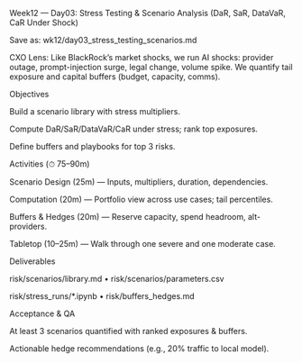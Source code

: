 Week12 — Day03: Stress Testing & Scenario Analysis (DaR, SaR, DataVaR, CaR Under Shock)

Save as: wk12/day03_stress_testing_scenarios.md

CXO Lens: Like BlackRock’s market shocks, we run AI shocks: provider outage, prompt-injection surge, legal change, volume spike. We quantify tail exposure and capital buffers (budget, capacity, comms).

Objectives

Build a scenario library with stress multipliers.

Compute DaR/SaR/DataVaR/CaR under stress; rank top exposures.

Define buffers and playbooks for top 3 risks.

Activities (⏱ 75–90m)

Scenario Design (25m) — Inputs, multipliers, duration, dependencies.

Computation (20m) — Portfolio view across use cases; tail percentiles.

Buffers & Hedges (20m) — Reserve capacity, spend headroom, alt-providers.

Tabletop (10–25m) — Walk through one severe and one moderate case.

Deliverables

risk/scenarios/library.md • risk/scenarios/parameters.csv

risk/stress_runs/*.ipynb • risk/buffers_hedges.md

Acceptance & QA

At least 3 scenarios quantified with ranked exposures & buffers.

Actionable hedge recommendations (e.g., 20% traffic to local model).
